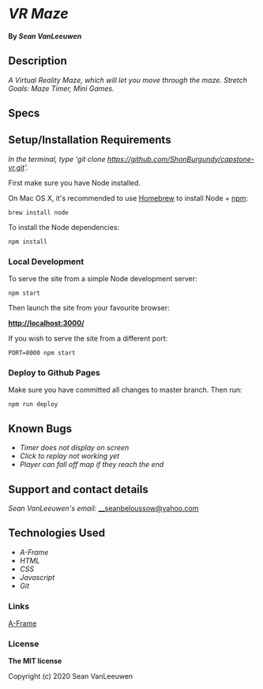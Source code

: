 # _VR Maze_


#### By _**Sean VanLeeuwen**_

## Description

_A Virtual Reality Maze, which will let you move through the maze. Stretch Goals: Maze Timer, Mini Games._

## Specs



## Setup/Installation Requirements

_In the terminal, type 'git clone https://github.com/ShonBurgundy/capstone-vr.git'._

First make sure you have Node installed.

On Mac OS X, it's recommended to use [Homebrew](http://brew.sh/) to install Node + [npm](https://www.npmjs.com):

    brew install node

To install the Node dependencies:

    npm install


### Local Development

To serve the site from a simple Node development server:

    npm start

Then launch the site from your favourite browser:

[__http://localhost:3000/__](http://localhost:3000/)

If you wish to serve the site from a different port:

    PORT=8000 npm start


### Deploy to Github Pages

Make sure you have committed all changes to master branch. Then run:

    npm run deploy


## Known Bugs

* _Timer does not display on screen_
* _Click to replay not working yet_
* _Player can fall off map if they reach the end_

## Support and contact details

_Sean VanLeeuwen's email:_
__seanbeloussow@yahoo.com

## Technologies Used

* _A-Frame_
* _HTML_
* _CSS_
* _Javascript_
* _Git_


### Links
[A-Frame](https://aframe.io/)

### License

**The MIT license**

Copyright (c) 2020 Sean VanLeeuwen